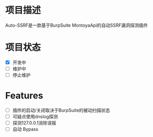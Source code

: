 # 项目描述
Auto-SSRF是一款基于BurpSuite MontoyaApi的自动SSRF漏洞探测插件

# 项目状态
- [x] 开发中
- [ ] 维护中
- [ ] 停止维护

# Features
- [ ] 插件的启动/关闭取决于BurpSuite的被动扫描状态
- [ ] 可疑点使用dnslog探测
- [ ] 探测127.0.0.1消除误报
- [ ] 自动 Bypass